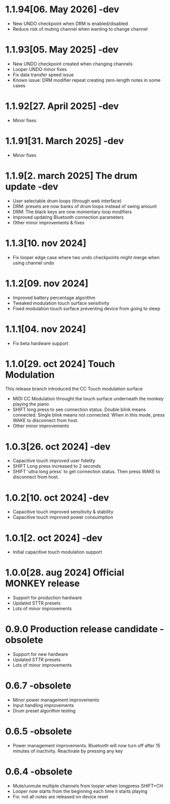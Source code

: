 # 1.1.94[06. May 2026] -dev
- New UNDO checkpoint when DRM is enabled/disabled
- Reduce risk of muting channel when wanting to change channel

# 1.1.93[05. May 2025] -dev
- New UNDO checkpoint created when changing channels
- Looper UNDO minor fixes
- Fix data transfer speed issue
- Known issue: DRM modifier repeat creating zero-length notes in some cases

# 1.1.92[27. April 2025] -dev
- Minor fixes

# 1.1.91[31. March 2025] -dev
- Minor fixes

# 1.1.9[2. march 2025] The drum update -dev
- User selectable drum loops (through web interface)
- DRM: presets are now banks of drum loops instead of swing amount
- DRM: The black keys are now momentary loop modifiers
- Improved updating Bluetooth connection parameters
- Other minor improvements & fixes

# 1.1.3[10. nov 2024]
- Fix looper edge case where two undo checkpoints might merge when using channel undo

# 1.1.2[09. nov 2024]
- Improved battery percentage algorithm
- Tweaked modulation touch surface sensitivity
- Fixed modulation touch surface preventing device from going to sleep

# 1.1.1[04. nov 2024]
- Fix beta hardware support

# 1.1.0[29. oct 2024] Touch Modulation
This release branch introduced the CC Touch modulation surface
- MIDI CC Modulation throught the touch surface underneath the monkey playing the piano
- SHIFT long press to see connection status. Double blink means connected. Single blink means not connected. When in this mode, press WAKE to disconnect from host.
- Other minor improvements

# 1.0.3[26. oct 2024] -dev
- Capacitive touch improved user fidelity
- SHIFT Long press increased to 2 seconds
- SHIFT 'ultra long press' to get connection status. Then press WAKE to disconnect from host.

# 1.0.2[10. oct 2024] -dev
- Capacitive touch improved sensitivity & stability
- Capacitive touch improved power consuimption

# 1.0.1[2. oct 2024] -dev
- Initial capacitive touch modulation support

# 1.0.0[28. aug 2024] Official MONKEY release
- Support for production hardware
- Updated STTR presets
- Lots of minor improvements

# 0.9.0 Production release candidate -obsolete
- Support for new hardware
- Updated STTR presets
- Lots of minor improvements

# 0.6.7 -obsolete
- Minor power management improvements
- Input handling improvements
- Drum preset algorithm testing

# 0.6.5 -obsolete
- Power management improvements. Bluetooth will now turn off after 15 minutes of inactivity. Reactivate by pressing any key

# 0.6.4 -obsolete
- Mute/unmute multiple channels from looper when longpress SHIFT+CH
- Looper now starts from the beginning each time it starts playing
- Fix: not all notes are released on device reset